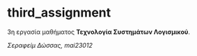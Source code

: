 # third_assignment

3η εργασία μαθήματος **Τεχνολογία Συστημάτων Λογισμικού**.

*Σεραφείμ Δώσσας, mai23012*
